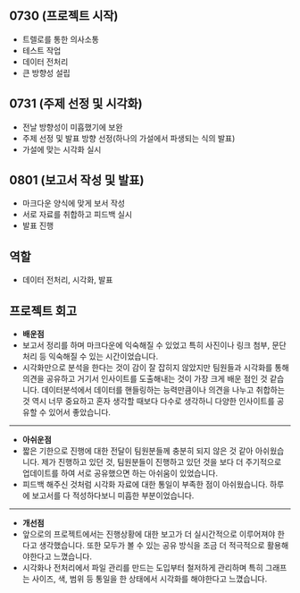## 0730 (프로젝트 시작)
- 트렐로를 통한 의사소통
- 테스트 작업
- 데이터 전처리
- 큰 방향성 설립

## 0731 (주제 선정 및 시각화)
- 전날 방향성이 미흡했기에 보완
- 주제 선정 및 발표 방향 선정(하나의 가설에서 파생되는 식의 발표)
- 가설에 맞는 시각화 실시

## 0801 (보고서 작성 및 발표)
- 마크다운 양식에 맞게 보서 작성
- 서로 자료를 취합하고 피드백 실시
- 발표 진행

## 역할
- 데이터 전처리, 시각화, 발표

## 프로젝트 회고
- **배운점**
- 보고서 정리를 하며 마크다운에 익숙해질 수 있었고 특히 사진이나 링크 첨부, 문단처리 등 익숙해질 수 있는 시간이었습니다.
- 시각화만으로 분석을 한다는 것이 감이 잘 잡히지 않았지만 팀원들과 시각화를 통해 의견을 공유하고 거기서 인사이트를 도출해내는 것이 가장 크게 배운 점인 것 같습니다. 데이터분석에서 데이터를 핸들링하는 능력만큼이나 의견을 나누고 취합하는 것 역시 너무 중요하고 혼자 생각할 때보다 다수로 생각하니 다양한 인사이트를 공유할 수 있어서 좋았습니다.
---

- **아쉬운점**
- 짧은 기한으로 진행에 대한 전달이 팀원분들께 충분히 되지 않은 것 같아 아쉬웠습니다. 제가 진행하고 있던 것, 팀원분들이 진행하고 있던 것을 보다 더 주기적으로 업데이트를 하여 서로 공유했으면 하는 아쉬움이 있었습니다.
- 피드백 해주신 것처럼 시각화 자료에 대한 통일이 부족한 점이 아쉬웠습니다. 하루에 보고서를 다 적성하다보니 미흡한 부분이었습니다.
---
- **개선점**
- 앞으로의 프로젝트에서는 진행상황에 대한 보고가 더 실시간적으로 이루어져야 한다고 생각했습니다. 또한 모두가 볼 수 있는 공유 방식을 조금 더 적극적으로 활용해야한다고 느꼈습니다.
- 시각화나 전처리에서 파일 관리를 만드는 도입부터 철저하게 관리하며 특히 그래프는 사이즈, 색, 범위 등 통일을 한 상태에서 시각화를 해야한다고 느꼈습니다.